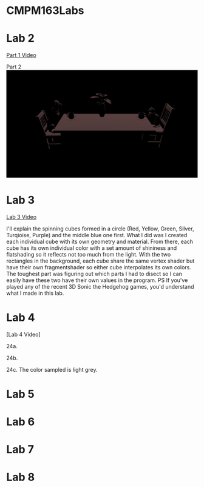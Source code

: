 # CMPM163Labs
# Lab 2
[Part 1 Video](https://drive.google.com/open?id=1ZNRToRDp_e3SNvR8d-B4qvdthD6SKX0U)

Part 2
![](Lab2/Images/Lab2Part2.png)
# Lab 3
[Lab 3 Video](https://drive.google.com/open?id=1oTUnCFbzTzYfaUWa9YLIOTEDR36yKESl)

I'll explain the spinning cubes formed in a circle (Red, Yellow, Green, Silver, Turqioise, Purple) and the middle blue one first. What I did was I created each individual cube with its own geometry and material. From there, each cube has its own individual color with a set amount of shininess and flatshading so it reflects not too much from the light.
With the two rectangles in the background, each cube share the same vertex shader but have their own fragmentshader so either cube interpolates its own colors. The toughest part was figuring out which parts I had to disect so I can easily have these two have their own values in the program.
PS If you've played any of the recent 3D Sonic the Hedgehog games, you'd understand what I made in this lab.
# Lab 4
[Lab 4 Video]

24a.

24b.

24c. The color sampled is light grey.
# Lab 5

# Lab 6

# Lab 7

# Lab 8
